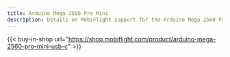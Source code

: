```yaml
---
title: Arduino Mega 2560 Pro Mini
description: Details on MobiFlight support for the Arduino Mega 2560 Pro Mini
---
```


{{< buy-in-shop url="https://shop.mobiflight.com/product/arduino-mega-2560-pro-mini-usb-c" >}}

